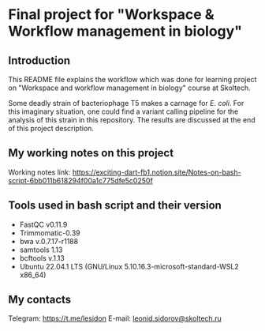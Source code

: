 # Final project for "Workspace & Workflow management in biology"

## Introduction

This README file explains the workflow which was done for learning project on "Workspace and workflow management in biology" course at Skoltech. 

Some deadly strain of bacteriophage T5 makes a carnage for <i>E. coli</i>. For this imaginary situation, one could find a variant calling pipeline for the analysis of this strain in this repository. The results are discussed at the end of this project description. 

## My working notes on this project

Working notes link: https://exciting-dart-fb1.notion.site/Notes-on-bash-script-6bb011b618294f00a1c775dfe5c0250f

## Tools used in bash script and their version

* FastQC v0.11.9 
* Trimmomatic-0.39
* bwa v.0.7.17-r1188
* samtools 1.13
* bcftools v.1.13
* Ubuntu 22.04.1 LTS (GNU/Linux 5.10.16.3-microsoft-standard-WSL2 x86_64)


## My contacts

Telegram: https://t.me/lesidon
E-mail: leonid.sidorov@skoltech.ru
